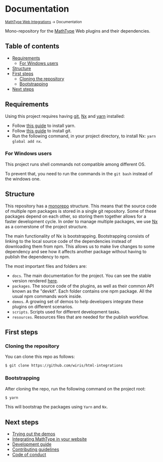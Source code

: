 # Documentation

<small>[MathType Web Integrations](../README.md) → Documentation</small>

Mono-repository for the [MathType](http://www.wiris.com/en/mathtype) Web plugins and their dependencies.

## Table of contents

- [Requirements](#requirements)
  - [For Windows users](#for-windows-users)
- [Structure](#structure)
- [First steps](#first-steps)
  - [Cloning the repository](#cloning-the-repository)
  - [Bootstrapping](#bootstrapping)
- [Next steps](#next-steps)

## Requirements

Using this project requires having [git], [Nx](https://nx.dev/) and [yarn](https://yarnpkg.com/) installed:
* Follow [this guide](https://classic.yarnpkg.com/lang/en/docs/install/#debian-stable) to install yarn.
* Follow [this guide](https://www.atlassian.com/git/tutorials/install-git) to install git.
* Run the following command, in your project directory, to install Nx: `yarn global add nx`.

[Git]: https://git-scm.com/
[npm]: https://www.npmjs.com/

### For Windows users

This project runs shell commands not compatible among different OS. 

To prevent that, you need to run the commands in the `git bash` instead of the windows one.

## Structure

This repository has a [monorepo](https://en.wikipedia.org/wiki/Monorepo) structure.
This means that the source code of multiple npm packages is stored in a single git repository.
Some of these packages depend on each other, so storing them together allows for a faster development cycle.
In order to manage multiple packages, we use [Nx](https://nx.dev/) as a cornerstone of the project structure.

The main functionality of Nx is bootstrapping.
Bootstrapping consists of linking to the local source code of the dependencies instead of downloading them from npm.
This allows us to make live changes to some dependency and see how it affects another package without having to publish the dependency to npm.

The most important files and folders are:

- `docs`. The main documentation for the project.
    You can see the stable version rendered [here](https://wiris.github.io/html-integrations).
- `packages`. The source code of the plugins, as well as their common API known as the "devkit".
    Each folder contains one npm package.
    All the usual npm commands work inside.
- `demos`. A growing set of demos to help developers integrate these plugins on different scenarios.
- `scripts`. Scripts used for different development tasks.
- `resources`. Resources files that are needed for the publish workflow.

## First steps

### Cloning the repository

You can clone this repo as follows:

```sh
$ git clone https://github.com/wiris/html-integrations
```

### Bootstrapping

After cloning the repo, run the following command on the project root:

```sh
$ yarn
```

This will bootstrap the packages using `Yarn` and `Nx`.

## Next steps

- [Trying out the demos](demos/README.md)
- [Integrating MathType in your website](integration/README.md)
- [Development guide](development/README.md)
- [Contributing guidelines](contributing/README.md)
- [Code of conduct](code-of-conduct/README.md)
